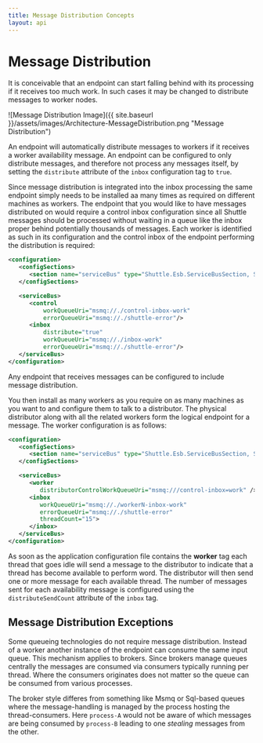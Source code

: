```yaml
---
title: Message Distribution Concepts
layout: api
---
```

# Message Distribution

It is conceivable that an endpoint can start falling behind with its processing if it receives too much work.  In such cases it may be changed to distribute messages to worker nodes.

![Message Distribution Image]({{ site.baseurl }}/assets/images/Architecture-MessageDistribution.png "Message Distribution")

An endpoint will automatically distribute messages to workers if it receives a worker availability message.  An endpoint can be configured to only distribute messages, and therefore not process any messages itself, by setting the `distribute` attribute of the `inbox` configuration tag to `true`.

Since message distribution is integrated into the inbox processing the same endpoint simply needs to be installed aa many times as required on different machines as workers.  The endpoint that you would like to have messages distributed on would require a control inbox configuration since all Shuttle messages should be processed without waiting in a queue like the inbox proper behind potentially thousands of messages.  Each worker is identified as such in its configuration and the control inbox of the endpoint performing the distribution is required:

```xml
<configuration>
   <configSections>
      <section name="serviceBus" type="Shuttle.Esb.ServiceBusSection, Shuttle.Esb"/>
   </configSections>

   <serviceBus>
      <control 
		  workQueueUri="msmq://./control-inbox-work" 
		  errorQueueUri="msmq://./shuttle-error"/>
      <inbox 
		  distribute="true"
		  workQueueUri="msmq://./inbox-work" 
		  errorQueueUri="msmq://./shuttle-error"/>
   </serviceBus>
</configuration>
```

Any endpoint that receives messages can be configured to include message distribution.

You then install as many workers as you require on as many machines as you want to and configure them to talk to a distributor.  The physical distributor along with all the related workers form the logical endpoint for a message.  The worker configuration is as follows:

```xml
<configuration>
   <configSections>
      <section name="serviceBus" type="Shuttle.Esb.ServiceBusSection, Shuttle.Esb"/>
   </configSections>

   <serviceBus>
      <worker
         distributorControlWorkQueueUri="msmq:///control-inbox=work" />
      <inbox
         workQueueUri="msmq://./workerN-inbox-work"
         errorQueueUri="msmq://./shuttle-error"
         threadCount="15">
      </inbox>
   </serviceBus>
</configuration>
```

As soon as the application configuration file contains the **worker** tag each thread that goes idle will send a message to the distributor to indicate that a thread has become available to perform word.  The distributor will then send one or more message for each available thread.  The number of messages sent for each availability message is configured using the `distributeSendCount` attribute of the `inbox` tag.

## Message Distribution Exceptions

Some queueing technologies do not require message distribution.  Instead of a worker another instance of the endpoint can consume the same input queue.  This mechanism applies to brokers.  Since brokers manage queues centrally the messages are consumed via consumers typically running per thread.  Where the consumers originates does not matter so the queue can be consumed from various processes.

The broker style differes from something like Msmq or Sql-based queues where the message-handling is managed by the process hosting the thread-consumers.  Here `process-A` would not be aware of which messages are being consumed by `process-B` leading to one *stealing* messages from the other.


